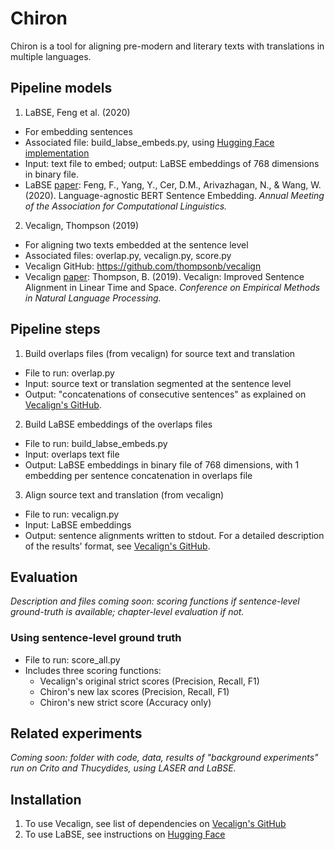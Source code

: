 # Chiron
Chiron is a tool for aligning pre-modern and literary texts with translations in multiple languages.

## Pipeline models
1. LaBSE, Feng et al. (2020)
* For embedding sentences
* Associated file: build_labse_embeds.py, using [Hugging Face implementation](https://huggingface.co/sentence-transformers/LaBSE)
* Input: text file to embed; output: LaBSE embeddings of 768 dimensions in binary file.
* LaBSE [paper](https://arxiv.org/abs/2007.01852): Feng, F., Yang, Y., Cer, D.M., Arivazhagan, N., & Wang, W. (2020). Language-agnostic BERT Sentence Embedding. *Annual Meeting of the Association for Computational Linguistics.*

2. Vecalign, Thompson (2019)
* For aligning two texts embedded at the sentence level
* Associated files: overlap.py, vecalign.py, score.py
* Vecalign GitHub: https://github.com/thompsonb/vecalign
* Vecalign [paper](https://aclanthology.org/D19-1136/): Thompson, B. (2019). Vecalign: Improved Sentence Alignment in Linear Time and Space. *Conference on Empirical Methods in Natural Language Processing.*

## Pipeline steps
1. Build overlaps files (from vecalign) for source text and translation
* File to run: overlap.py
* Input: source text or translation segmented at the sentence level
* Output: "concatenations of consecutive sentences" as explained on [Vecalign's GitHub](https://github.com/thompsonb/vecalign#embed-your-own-documents).

2. Build LaBSE embeddings of the overlaps files
* File to run: build_labse_embeds.py
* Input: overlaps text file
* Output: LaBSE embeddings in binary file of 768 dimensions, with 1 embedding per sentence concatenation in overlaps file

3. Align source text and translation (from vecalign)
* File to run: vecalign.py
* Input: LaBSE embeddings
* Output: sentence alignments written to stdout. For a detailed description of the results' format, see [Vecalign's GitHub](https://github.com/thompsonb/vecalign#run-vecalign-using-provided-embeddings).

## Evaluation
*Description and files coming soon: scoring functions if sentence-level ground-truth is available; chapter-level evaluation if not.*
### Using sentence-level ground truth
* File to run: score_all.py
* Includes three scoring functions:
  * Vecalign's original strict scores (Precision, Recall, F1)
  * Chiron's new lax scores (Precision, Recall, F1)
  * Chiron's new strict score (Accuracy only)

## Related experiments
*Coming soon: folder with code, data, results of "background experiments" run on Crito and Thucydides, using LASER and LaBSE.*

## Installation
1. To use Vecalign, see list of dependencies on [Vecalign's GitHub](https://github.com/thompsonb/vecalign#build-vecalign)
2. To use LaBSE, see instructions on [Hugging Face](https://huggingface.co/sentence-transformers/LaBSE#usage-sentence-transformers)
